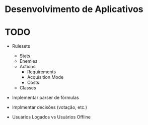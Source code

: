 # Desenvolvimento de Aplicativos

# TODO

- Rulesets
  - Stats
  - Enemies
  - Actions
    - Requirements
    - Acquisition Mode
    - Costs
  - Classes
  
- Implementar parser de fórmulas
- Implmentar decisões (votação, etc.)
- Usuários Logados vs Usuários Offline

